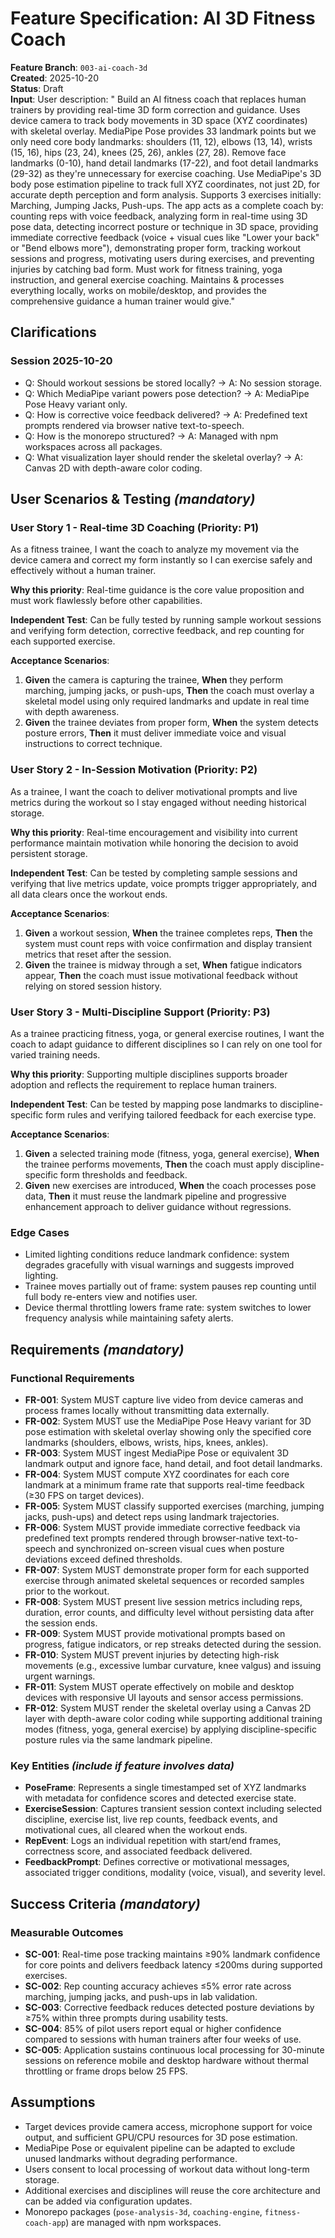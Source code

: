 # Feature Specification: AI 3D Fitness Coach

**Feature Branch**: `003-ai-coach-3d`  
**Created**: 2025-10-20  
**Status**: Draft  
**Input**: User description: " Build an AI fitness coach that replaces human trainers by providing real-time 3D form correction and guidance. Uses device camera to track body movements in 3D space (XYZ coordinates) with skeletal overlay. MediaPipe Pose provides 33 landmark points but we only need core body landmarks: shoulders (11, 12), elbows (13, 14), wrists (15, 16), hips (23, 24), knees (25, 26), ankles (27, 28). Remove face landmarks (0-10), hand detail landmarks (17-22), and foot detail landmarks (29-32) as they're unnecessary for exercise coaching. Use MediaPipe's 3D body pose estimation pipeline to track full XYZ coordinates, not just 2D, for accurate depth perception and form analysis. Supports 3 exercises initially: Marching, Jumping Jacks, Push-ups. The app acts as a complete coach by: counting reps with voice feedback, analyzing form in real-time using 3D pose data, detecting incorrect posture or technique in 3D space, providing immediate corrective feedback (voice + visual cues like \"Lower your back\" or \"Bend elbows more\"), demonstrating proper form, tracking workout sessions and progress, motivating users during exercises, and preventing injuries by catching bad form. Must work for fitness training, yoga instruction, and general exercise coaching. Maintains & processes everything locally, works on mobile/desktop, and provides the comprehensive guidance a human trainer would give."

## Clarifications

### Session 2025-10-20

- Q: Should workout sessions be stored locally? → A: No session storage.
- Q: Which MediaPipe variant powers pose detection? → A: MediaPipe Pose Heavy variant only.
- Q: How is corrective voice feedback delivered? → A: Predefined text prompts rendered via browser native text-to-speech.
- Q: How is the monorepo structured? → A: Managed with npm workspaces across all packages.
- Q: What visualization layer should render the skeletal overlay? → A: Canvas 2D with depth-aware color coding.

## User Scenarios & Testing *(mandatory)*

### User Story 1 - Real-time 3D Coaching (Priority: P1)

As a fitness trainee, I want the coach to analyze my movement via the device camera and correct my form instantly so I can exercise safely and effectively without a human trainer.

**Why this priority**: Real-time guidance is the core value proposition and must work flawlessly before other capabilities.

**Independent Test**: Can be fully tested by running sample workout sessions and verifying form detection, corrective feedback, and rep counting for each supported exercise.

**Acceptance Scenarios**:

1. **Given** the camera is capturing the trainee, **When** they perform marching, jumping jacks, or push-ups, **Then** the coach must overlay a skeletal model using only required landmarks and update in real time with depth awareness.
2. **Given** the trainee deviates from proper form, **When** the system detects posture errors, **Then** it must deliver immediate voice and visual instructions to correct technique.

### User Story 2 - In-Session Motivation (Priority: P2)

As a trainee, I want the coach to deliver motivational prompts and live metrics during the workout so I stay engaged without needing historical storage.

**Why this priority**: Real-time encouragement and visibility into current performance maintain motivation while honoring the decision to avoid persistent storage.

**Independent Test**: Can be tested by completing sample sessions and verifying that live metrics update, voice prompts trigger appropriately, and all data clears once the workout ends.

**Acceptance Scenarios**:

1. **Given** a workout session, **When** the trainee completes reps, **Then** the system must count reps with voice confirmation and display transient metrics that reset after the session.
2. **Given** the trainee is midway through a set, **When** fatigue indicators appear, **Then** the coach must issue motivational feedback without relying on stored session history.

### User Story 3 - Multi-Discipline Support (Priority: P3)

As a trainee practicing fitness, yoga, or general exercise routines, I want the coach to adapt guidance to different disciplines so I can rely on one tool for varied training needs.

**Why this priority**: Supporting multiple disciplines supports broader adoption and reflects the requirement to replace human trainers.

**Independent Test**: Can be tested by mapping pose landmarks to discipline-specific form rules and verifying tailored feedback for each exercise type.

**Acceptance Scenarios**:

1. **Given** a selected training mode (fitness, yoga, general exercise), **When** the trainee performs movements, **Then** the coach must apply discipline-specific form thresholds and feedback.
2. **Given** new exercises are introduced, **When** the coach processes pose data, **Then** it must reuse the landmark pipeline and progressive enhancement approach to deliver guidance without regressions.

### Edge Cases

- Limited lighting conditions reduce landmark confidence: system degrades gracefully with visual warnings and suggests improved lighting.
- Trainee moves partially out of frame: system pauses rep counting until full body re-enters view and notifies user.
- Device thermal throttling lowers frame rate: system switches to lower frequency analysis while maintaining safety alerts.

## Requirements *(mandatory)*

### Functional Requirements

- **FR-001**: System MUST capture live video from device cameras and process frames locally without transmitting data externally.
- **FR-002**: System MUST use the MediaPipe Pose Heavy variant for 3D pose estimation with skeletal overlay showing only the specified core landmarks (shoulders, elbows, wrists, hips, knees, ankles).
- **FR-003**: System MUST ingest MediaPipe Pose or equivalent 3D landmark output and ignore face, hand detail, and foot detail landmarks.
- **FR-004**: System MUST compute XYZ coordinates for each core landmark at a minimum frame rate that supports real-time feedback (≥30 FPS on target devices).
- **FR-005**: System MUST classify supported exercises (marching, jumping jacks, push-ups) and detect reps using landmark trajectories.
- **FR-006**: System MUST provide immediate corrective feedback via predefined text prompts rendered through browser-native text-to-speech and synchronized on-screen visual cues when posture deviations exceed defined thresholds.
- **FR-007**: System MUST demonstrate proper form for each supported exercise through animated skeletal sequences or recorded samples prior to the workout.
- **FR-008**: System MUST present live session metrics including reps, duration, error counts, and difficulty level without persisting data after the session ends.
- **FR-009**: System MUST provide motivational prompts based on progress, fatigue indicators, or rep streaks detected during the session.
- **FR-010**: System MUST prevent injuries by detecting high-risk movements (e.g., excessive lumbar curvature, knee valgus) and issuing urgent warnings.
- **FR-011**: System MUST operate effectively on mobile and desktop devices with responsive UI layouts and sensor access permissions.
- **FR-012**: System MUST render the skeletal overlay using a Canvas 2D layer with depth-aware color coding while supporting additional training modes (fitness, yoga, general exercise) by applying discipline-specific posture rules via the same landmark pipeline.

### Key Entities *(include if feature involves data)*

- **PoseFrame**: Represents a single timestamped set of XYZ landmarks with metadata for confidence scores and detected exercise state.
- **ExerciseSession**: Captures transient session context including selected discipline, exercise list, live rep counts, feedback events, and motivational cues, all cleared when the workout ends.
- **RepEvent**: Logs an individual repetition with start/end frames, correctness score, and associated feedback delivered.
- **FeedbackPrompt**: Defines corrective or motivational messages, associated trigger conditions, modality (voice, visual), and severity level.

## Success Criteria *(mandatory)*

### Measurable Outcomes

- **SC-001**: Real-time pose tracking maintains ≥90% landmark confidence for core points and delivers feedback latency ≤200ms during supported exercises.
- **SC-002**: Rep counting accuracy achieves ≤5% error rate across marching, jumping jacks, and push-ups in lab validation.
- **SC-003**: Corrective feedback reduces detected posture deviations by ≥75% within three prompts during usability tests.
- **SC-004**: 85% of pilot users report equal or higher confidence compared to sessions with human trainers after four weeks of use.
- **SC-005**: Application sustains continuous local processing for 30-minute sessions on reference mobile and desktop hardware without thermal throttling or frame drops below 25 FPS.

## Assumptions

- Target devices provide camera access, microphone support for voice output, and sufficient GPU/CPU resources for 3D pose estimation.
- MediaPipe Pose or equivalent pipeline can be adapted to exclude unused landmarks without degrading performance.
- Users consent to local processing of workout data without long-term storage.
- Additional exercises and disciplines will reuse the core architecture and can be added via configuration updates.
- Monorepo packages (`pose-analysis-3d`, `coaching-engine`, `fitness-coach-app`) are managed with npm workspaces.
